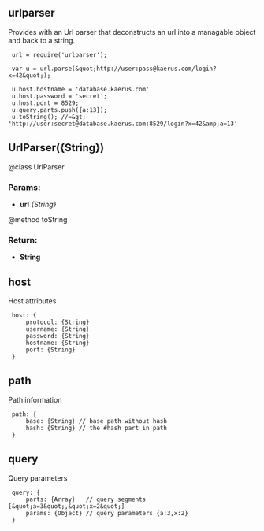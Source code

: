 

<!-- Start index.js -->

## urlparser

Provides with an Url parser that deconstructs an url into a managable object and back to a string.

     url = require('urlparser');
     
     var u = url.parse(&quot;http://user:pass@kaerus.com/login?x=42&quot;);
     
     u.host.hostname = 'database.kaerus.com'
     u.host.password = 'secret';
     u.host.port = 8529;
     u.query.parts.push({a:13});
     u.toString(); //=&gt; 'http://user:secret@database.kaerus.com:8529/login?x=42&amp;a=13'
     

## UrlParser({String})

@class  UrlParser

### Params: 

* **url** *{String}* 

@method  toString 

### Return:

* **String** 

## host

Host attributes

     host: {
         protocol: {String}
         username: {String}
         password: {String}
         hostname: {String}
         port: {String}
     }
     

## path

Path information

     path: {
         base: {String} // base path without hash
         hash: {String} // the #hash part in path
     }
     

## query

Query parameters

     query: {
         parts: {Array}   // query segments [&quot;a=3&quot;,&quot;x=2&quot;] 
         params: {Object} // query parameters {a:3,x:2}
     }
     

<!-- End index.js -->

